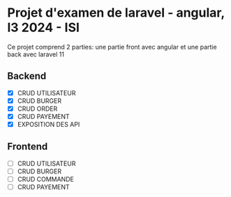 # Projet d'examen de laravel - angular, l3 2024 - ISI
Ce projet comprend 2 parties: une partie front avec angular et une partie back avec laravel 11

## Backend
- [x] CRUD UTILISATEUR
- [x] CRUD BURGER
- [x] CRUD ORDER
- [x] CRUD PAYEMENT
- [x] EXPOSITION DES API 

## Frontend 
- [ ] CRUD UTILISATEUR
- [ ] CRUD BURGER
- [ ] CRUD COMMANDE
- [ ] CRUD PAYEMENT
